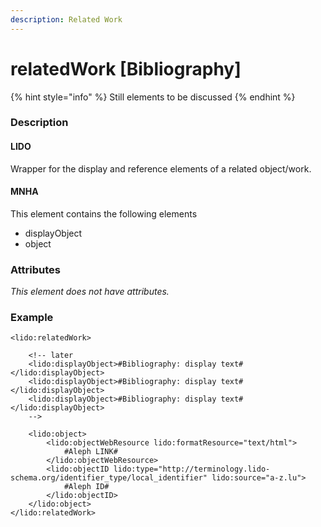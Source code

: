 ```yaml
---
description: Related Work
---
```


# relatedWork \[Bibliography\]

{% hint style="info" %}
Still elements to be discussed
{% endhint %}

### Description

#### LIDO

Wrapper for the display and reference elements of a related object/work.

#### MNHA

This element contains the following elements

* displayObject
* object

### Attributes

_This element does not have attributes._

### Example

```markup
<lido:relatedWork>
                        
    <!-- later
    <lido:displayObject>#Bibliography: display text#</lido:displayObject>
    <lido:displayObject>#Bibliography: display text#</lido:displayObject>
    <lido:displayObject>#Bibliography: display text#</lido:displayObject>
    -->
                        
    <lido:object>
        <lido:objectWebResource lido:formatResource="text/html">
            #Aleph LINK#
        </lido:objectWebResource>
        <lido:objectID lido:type="http://terminology.lido-schema.org/identifier_type/local_identifier" lido:source="a-z.lu">
            #Aleph ID#
        </lido:objectID>
    </lido:object>
</lido:relatedWork>
```

